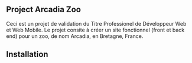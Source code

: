## Project Arcadia Zoo
Ceci est un projet de validation du Titre Professionel de Développeur Web et Web Mobile.
Le projet consite à créer un site fonctionnel (front et back end) pour un zoo, de nom Arcadia, en Bretagne, France. 

## Installation
